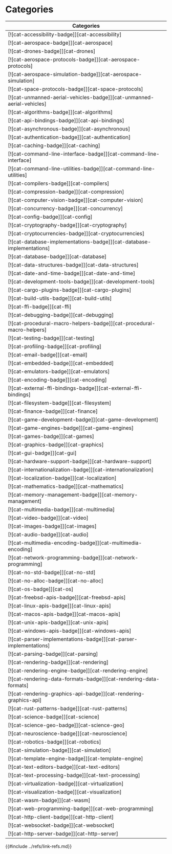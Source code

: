 # Categories

| Categories |
|------------|
| [![cat-accessibility-badge]][cat-accessibility] |
| [![cat-aerospace-badge]][cat-aerospace] |
| [![cat-drones-badge]][cat-drones] |
| [![cat-aerospace-protocols-badge]][cat-aerospace-protocols] |
| [![cat-aerospace-simulation-badge]][cat-aerospace-simulation] |
| [![cat-space-protocols-badge]][cat-space-protocols] |
| [![cat-unmanned-aerial-vehicles-badge]][cat-unmanned-aerial-vehicles] |
| [![cat-algorithms-badge]][cat-algorithms] |
| [![cat-api-bindings-badge]][cat-api-bindings] |
| [![cat-asynchronous-badge]][cat-asynchronous] |
| [![cat-authentication-badge]][cat-authentication] |
| [![cat-caching-badge]][cat-caching] |
| [![cat-command-line-interface-badge]][cat-command-line-interface] |
| [![cat-command-line-utilities-badge]][cat-command-line-utilities] |
| [![cat-compilers-badge]][cat-compilers] |
| [![cat-compression-badge]][cat-compression] |
| [![cat-computer-vision-badge]][cat-computer-vision] |
| [![cat-concurrency-badge]][cat-concurrency] |
| [![cat-config-badge]][cat-config] |
| [![cat-cryptography-badge]][cat-cryptography] |
| [![cat-cryptocurrencies-badge]][cat-cryptocurrencies] |
| [![cat-database-implementations-badge]][cat-database-implementations] |
| [![cat-database-badge]][cat-database] |
| [![cat-data-structures-badge]][cat-data-structures] |
| [![cat-date-and-time-badge]][cat-date-and-time] |
| [![cat-development-tools-badge]][cat-development-tools] |
| [![cat-cargo-plugins-badge]][cat-cargo-plugins] |
| [![cat-build-utils-badge]][cat-build-utils] |
| [![cat-ffi-badge]][cat-ffi] |
| [![cat-debugging-badge]][cat-debugging] |
| [![cat-procedural-macro-helpers-badge]][cat-procedural-macro-helpers] |
| [![cat-testing-badge]][cat-testing] |
| [![cat-profiling-badge]][cat-profiling] |
| [![cat-email-badge]][cat-email] |
| [![cat-embedded-badge]][cat-embedded] |
| [![cat-emulators-badge]][cat-emulators] |
| [![cat-encoding-badge]][cat-encoding] |
| [![cat-external-ffi-bindings-badge]][cat-external-ffi-bindings] |
| [![cat-filesystem-badge]][cat-filesystem] |
| [![cat-finance-badge]][cat-finance] |
| [![cat-game-development-badge]][cat-game-development] |
| [![cat-game-engines-badge]][cat-game-engines] |
| [![cat-games-badge]][cat-games] |
| [![cat-graphics-badge]][cat-graphics] |
| [![cat-gui-badge]][cat-gui] |
| [![cat-hardware-support-badge]][cat-hardware-support] |
| [![cat-internationalization-badge]][cat-internationalization] |
| [![cat-localization-badge]][cat-localization] |
| [![cat-mathematics-badge]][cat-mathematics] |
| [![cat-memory-management-badge]][cat-memory-management] |
| [![cat-multimedia-badge]][cat-multimedia] |
| [![cat-video-badge]][cat-video] |
| [![cat-images-badge]][cat-images] |
| [![cat-audio-badge]][cat-audio] |
| [![cat-multimedia-encoding-badge]][cat-multimedia-encoding] |
| [![cat-network-programming-badge]][cat-network-programming] |
| [![cat-no-std-badge]][cat-no-std] |
| [![cat-no-alloc-badge]][cat-no-alloc] |
| [![cat-os-badge]][cat-os] |
| [![cat-freebsd-apis-badge]][cat-freebsd-apis] |
| [![cat-linux-apis-badge]][cat-linux-apis] |
| [![cat-macos-apis-badge]][cat-macos-apis] |
| [![cat-unix-apis-badge]][cat-unix-apis] |
| [![cat-windows-apis-badge]][cat-windows-apis] |
| [![cat-parser-implementations-badge]][cat-parser-implementations] |
| [![cat-parsing-badge]][cat-parsing] |
| [![cat-rendering-badge]][cat-rendering] |
| [![cat-rendering-engine-badge]][cat-rendering-engine] |
| [![cat-rendering-data-formats-badge]][cat-rendering-data-formats] |
| [![cat-rendering-graphics-api-badge]][cat-rendering-graphics-api] |
| [![cat-rust-patterns-badge]][cat-rust-patterns] |
| [![cat-science-badge]][cat-science] |
| [![cat-science-geo-badge]][cat-science-geo] |
| [![cat-neuroscience-badge]][cat-neuroscience] |
| [![cat-robotics-badge]][cat-robotics] |
| [![cat-simulation-badge]][cat-simulation] |
| [![cat-template-engine-badge]][cat-template-engine] |
| [![cat-text-editors-badge]][cat-text-editors] |
| [![cat-text-processing-badge]][cat-text-processing] |
| [![cat-virtualization-badge]][cat-virtualization] |
| [![cat-visualization-badge]][cat-visualization] |
| [![cat-wasm-badge]][cat-wasm] |
| [![cat-web-programming-badge]][cat-web-programming] |
| [![cat-http-client-badge]][cat-http-client] |
| [![cat-websocket-badge]][cat-websocket] |
| [![cat-http-server-badge]][cat-http-server] |

{{#include ../refs/link-refs.md}}
